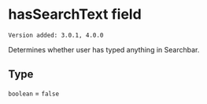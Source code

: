 # hasSearchText field

`Version added: 3.0.1, 4.0.0`

Determines whether user has typed anything in Searchbar.

## Type

`boolean` = `false`
